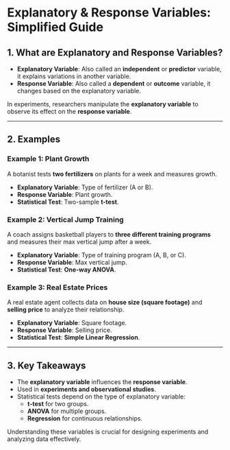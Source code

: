 # **Explanatory & Response Variables: Simplified Guide**  

## **1. What are Explanatory and Response Variables?**  
- **Explanatory Variable**: Also called an **independent** or **predictor** variable, it explains variations in another variable.  
- **Response Variable**: Also called a **dependent** or **outcome** variable, it changes based on the explanatory variable.  

In experiments, researchers manipulate the **explanatory variable** to observe its effect on the **response variable**.  

---

## **2. Examples**  

### **Example 1: Plant Growth**  
A botanist tests **two fertilizers** on plants for a week and measures growth.  
- **Explanatory Variable**: Type of fertilizer (A or B).  
- **Response Variable**: Plant growth.  
- **Statistical Test**: Two-sample **t-test**.  

### **Example 2: Vertical Jump Training**  
A coach assigns basketball players to **three different training programs** and measures their max vertical jump after a week.  
- **Explanatory Variable**: Type of training program (A, B, or C).  
- **Response Variable**: Max vertical jump.  
- **Statistical Test**: **One-way ANOVA**.  

### **Example 3: Real Estate Prices**  
A real estate agent collects data on **house size (square footage)** and **selling price** to analyze their relationship.  
- **Explanatory Variable**: Square footage.  
- **Response Variable**: Selling price.  
- **Statistical Test**: **Simple Linear Regression**.  

---

## **3. Key Takeaways**  
- The **explanatory variable** influences the **response variable**.  
- Used in **experiments and observational studies**.  
- Statistical tests depend on the type of explanatory variable:  
  - **t-test** for two groups.  
  - **ANOVA** for multiple groups.  
  - **Regression** for continuous relationships.  

Understanding these variables is crucial for designing experiments and analyzing data effectively.